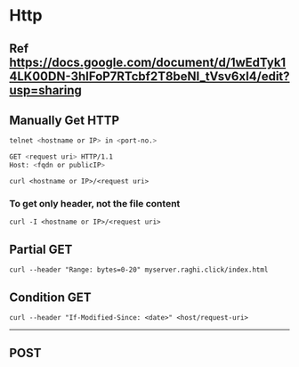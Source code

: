 # Http
## Ref https://docs.google.com/document/d/1wEdTyk14LK00DN-3hIFoP7RTcbf2T8beNI_tVsv6xI4/edit?usp=sharing
## Manually Get HTTP
```sh
telnet <hostname or IP> in <port-no.>
```
```sh
GET <request uri> HTTP/1.1
Host: <fqdn or publicIP>
```
```
curl <hostname or IP>/<request uri>
```
### To get only header, not the file content
```
curl -I <hostname or IP>/<request uri>
```

## Partial GET
```
curl --header "Range: bytes=0-20" myserver.raghi.click/index.html
```

## Condition GET
```
curl --header "If-Modified-Since: <date>" <host/request-uri>
```
****************
## POST
